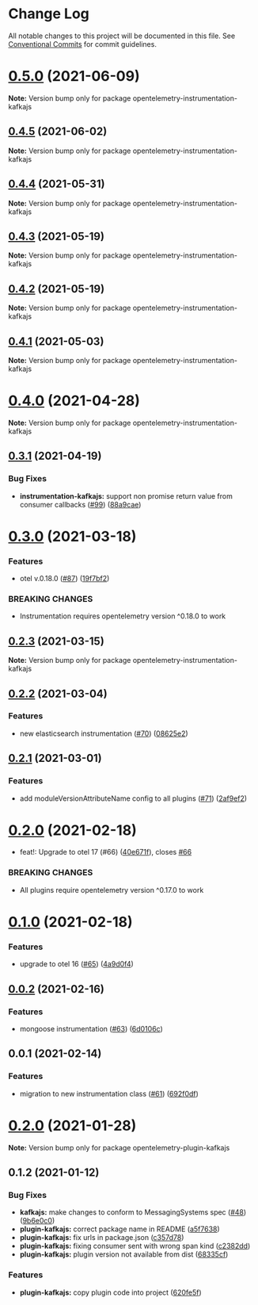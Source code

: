 # Change Log

All notable changes to this project will be documented in this file.
See [Conventional Commits](https://conventionalcommits.org) for commit guidelines.

# [0.5.0](https://github.com/aspecto-io/opentelemetry-ext-js/compare/opentelemetry-instrumentation-kafkajs@0.4.5...opentelemetry-instrumentation-kafkajs@0.5.0) (2021-06-09)

**Note:** Version bump only for package opentelemetry-instrumentation-kafkajs





## [0.4.5](https://github.com/aspecto-io/opentelemetry-ext-js/compare/opentelemetry-instrumentation-kafkajs@0.4.4...opentelemetry-instrumentation-kafkajs@0.4.5) (2021-06-02)

**Note:** Version bump only for package opentelemetry-instrumentation-kafkajs





## [0.4.4](https://github.com/aspecto-io/opentelemetry-ext-js/compare/opentelemetry-instrumentation-kafkajs@0.4.3...opentelemetry-instrumentation-kafkajs@0.4.4) (2021-05-31)

**Note:** Version bump only for package opentelemetry-instrumentation-kafkajs





## [0.4.3](https://github.com/aspecto-io/opentelemetry-ext-js/compare/opentelemetry-instrumentation-kafkajs@0.4.2...opentelemetry-instrumentation-kafkajs@0.4.3) (2021-05-19)

**Note:** Version bump only for package opentelemetry-instrumentation-kafkajs





## [0.4.2](https://github.com/aspecto-io/opentelemetry-ext-js/compare/opentelemetry-instrumentation-kafkajs@0.4.1...opentelemetry-instrumentation-kafkajs@0.4.2) (2021-05-19)

**Note:** Version bump only for package opentelemetry-instrumentation-kafkajs





## [0.4.1](https://github.com/aspecto-io/opentelemetry-ext-js/compare/opentelemetry-instrumentation-kafkajs@0.4.0...opentelemetry-instrumentation-kafkajs@0.4.1) (2021-05-03)

**Note:** Version bump only for package opentelemetry-instrumentation-kafkajs





# [0.4.0](https://github.com/aspecto-io/opentelemetry-ext-js/compare/opentelemetry-instrumentation-kafkajs@0.3.1...opentelemetry-instrumentation-kafkajs@0.4.0) (2021-04-28)

**Note:** Version bump only for package opentelemetry-instrumentation-kafkajs





## [0.3.1](https://github.com/aspecto-io/opentelemetry-ext-js/compare/opentelemetry-instrumentation-kafkajs@0.3.0...opentelemetry-instrumentation-kafkajs@0.3.1) (2021-04-19)


### Bug Fixes

* **instrumentation-kafkajs:** support non promise return value from consumer callbacks ([#99](https://github.com/aspecto-io/opentelemetry-ext-js/issues/99)) ([88a9cae](https://github.com/aspecto-io/opentelemetry-ext-js/commit/88a9caecc1fb5638568a8626761949eb0d0cdb16))





# [0.3.0](https://github.com/aspecto-io/opentelemetry-ext-js/compare/opentelemetry-instrumentation-kafkajs@0.2.3...opentelemetry-instrumentation-kafkajs@0.3.0) (2021-03-18)


### Features

* otel v.0.18.0 ([#87](https://github.com/aspecto-io/opentelemetry-ext-js/issues/87)) ([19f7bf2](https://github.com/aspecto-io/opentelemetry-ext-js/commit/19f7bf2182e7fafa71817aa7038221755de68007))


### BREAKING CHANGES

* Instrumentation requires opentelemetry version ^0.18.0 to work





## [0.2.3](https://github.com/aspecto-io/opentelemetry-ext-js/compare/opentelemetry-instrumentation-kafkajs@0.2.2...opentelemetry-instrumentation-kafkajs@0.2.3) (2021-03-15)

**Note:** Version bump only for package opentelemetry-instrumentation-kafkajs





## [0.2.2](https://github.com/aspecto-io/opentelemetry-ext-js/compare/opentelemetry-instrumentation-kafkajs@0.2.1...opentelemetry-instrumentation-kafkajs@0.2.2) (2021-03-04)


### Features

* new elasticsearch instrumentation ([#70](https://github.com/aspecto-io/opentelemetry-ext-js/issues/70)) ([08625e2](https://github.com/aspecto-io/opentelemetry-ext-js/commit/08625e2ab795fc0a5a74205329f1b057ae7070b5))





## [0.2.1](https://github.com/aspecto-io/opentelemetry-ext-js/compare/opentelemetry-instrumentation-kafkajs@0.2.0...opentelemetry-instrumentation-kafkajs@0.2.1) (2021-03-01)


### Features

* add moduleVersionAttributeName config to all plugins ([#71](https://github.com/aspecto-io/opentelemetry-ext-js/issues/71)) ([2af9ef2](https://github.com/aspecto-io/opentelemetry-ext-js/commit/2af9ef2457f849602b9303bc4a2287c2cc6d8936))





# [0.2.0](https://github.com/aspecto-io/opentelemetry-ext-js/compare/opentelemetry-instrumentation-kafkajs@0.1.0...opentelemetry-instrumentation-kafkajs@0.2.0) (2021-02-18)


* feat!: Upgrade to otel 17 (#66) ([40e671f](https://github.com/aspecto-io/opentelemetry-ext-js/commit/40e671fb2bb6fd9b33026b650ef9ae48c1e3f57a)), closes [#66](https://github.com/aspecto-io/opentelemetry-ext-js/issues/66)


### BREAKING CHANGES

* All plugins require opentelemetry version ^0.17.0 to work





# [0.1.0](https://github.com/aspecto-io/opentelemetry-ext-js/compare/opentelemetry-instrumentation-kafkajs@0.0.2...opentelemetry-instrumentation-kafkajs@0.1.0) (2021-02-18)


### Features

* upgrade to otel 16 ([#65](https://github.com/aspecto-io/opentelemetry-ext-js/issues/65)) ([4a9d0f4](https://github.com/aspecto-io/opentelemetry-ext-js/commit/4a9d0f404bb934a71b502952e58d50ad006f86d5))





## [0.0.2](https://github.com/aspecto-io/opentelemetry-ext-js/compare/opentelemetry-instrumentation-kafkajs@0.0.1...opentelemetry-instrumentation-kafkajs@0.0.2) (2021-02-16)


### Features

* mongoose instrumentation ([#63](https://github.com/aspecto-io/opentelemetry-ext-js/issues/63)) ([6d0106c](https://github.com/aspecto-io/opentelemetry-ext-js/commit/6d0106c8541f834d5056650fd92cb1d17d1fe854))





## 0.0.1 (2021-02-14)


### Features

* migration to new instrumentation class ([#61](https://github.com/aspecto-io/opentelemetry-ext-js/issues/61)) ([692f0df](https://github.com/aspecto-io/opentelemetry-ext-js/commit/692f0df20b207d9667eb738f052dcced59d4e003))





# [0.2.0](https://github.com/aspecto-io/opentelemetry-ext-js/compare/opentelemetry-plugin-kafkajs@0.1.2...opentelemetry-plugin-kafkajs@0.2.0) (2021-01-28)

**Note:** Version bump only for package opentelemetry-plugin-kafkajs





## 0.1.2 (2021-01-12)


### Bug Fixes

* **kafkajs:** make changes to conform to MessagingSystems spec ([#48](https://github.com/aspecto-io/opentelemetry-ext-js/issues/48)) ([9b6e0c0](https://github.com/aspecto-io/opentelemetry-ext-js/commit/9b6e0c0781f0fe7598b2713c9545ba0442f10ffd))
* **plugin-kafkajs:** correct package name in README ([a5f7638](https://github.com/aspecto-io/opentelemetry-ext-js/commit/a5f7638431da46b2438664fbf75294795df39e36))
* **plugin-kafkajs:** fix urls in package.json ([c357d78](https://github.com/aspecto-io/opentelemetry-ext-js/commit/c357d78af3ea2207caa97e0db6a26aa9ebdcb7ce))
* **plugin-kafkajs:** fixing consumer sent with wrong span kind ([c2382dd](https://github.com/aspecto-io/opentelemetry-ext-js/commit/c2382dd50ecd9f97506f32e769021b33a80adedc))
* **plugin-kafkajs:** plugin version not available from dist ([68335cf](https://github.com/aspecto-io/opentelemetry-ext-js/commit/68335cff14e5f1fbff29d39d4cb54a7630c1c66c))


### Features

* **plugin-kafkajs:** copy plugin code into project ([620fe5f](https://github.com/aspecto-io/opentelemetry-ext-js/commit/620fe5fbb7f0bfa138d4ed9679f3d129f0163e64))
